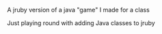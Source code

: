 A jruby version of a java "game" I made for a class

Just playing round with adding Java classes to jruby
